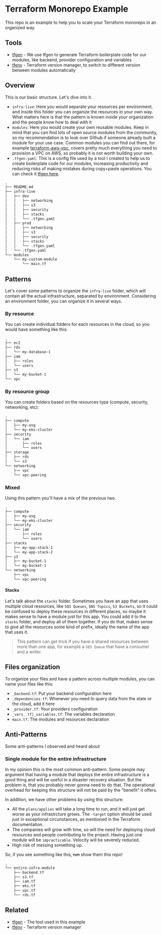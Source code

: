 # Terraform Monorepo Example

This repo is an example to help you to scale your Terraform monorepo in an organized way.

## Tools

- [tfgen](https://github.com/refl3ction/tfgen) - We use tfgen to generate Terraform boilerplate code for our modules, like backend, provider configuration and variables
- [tfenv](https://github.com/tfutils/tfenv) - Terraform version manager, to switch to different version between modules automatically

## Overview

This is our basic structure. Let's dive into it.

- `infra-live`: Here you would separate your resources per environment, and inside this folder you can organize the resources in your own way. What matters here is that the pattern is known inside your organization and the people know how to deal with it
- `modules`: Here you would create your own reusable modules. Keep in mind that you can find lots of open source modules from the community, so my recommendation is to look over Github if someone already built a module for your use case. Common modules you can find out there, for example [terraform-aws-vpc](https://registry.terraform.io/modules/terraform-aws-modules/vpc/aws/latest), covers pretty much everything you need to provision a VPC on AWS, so probably it is not worth building your own.
- `.tfgen.yaml`: This is a config file used by a tool I created to help us to create boilerplate code for our modules, increasing productivity and reducing risks of making mistakes during copy+paste operations. You can check it [tfgen here](https://github.com/refl3ction/tfgen).

```md
.
├── README.md
├── infra-live
│   ├── dev
│   │   ├── networking
│   │   ├── s3
│   │   ├── security
│   │   ├── stacks
│   │   └── .tfgen.yaml
│   ├── prod
│   │   ├── networking
│   │   ├── s3
│   │   ├── security
│   │   ├── stacks
│   │   └── .tfgen.yaml
│   └── .tfgen.yaml
└── modules
    └── my-custom-module
        └── main.tf
```

## Patterns

Let's cover some patterns to organize the `infra-live` folder, which will contain all the actual infrastructure, separated by environment. Considering an environment folder, you can organize it in several ways.

### By resource

You can create individual folders for each resources in the cloud, so you would have something like this:

```txt
.
├── ec2
├── rds
│   └── my-database-1
├── iam
│   ├── roles
│   └── users
├── s3
│   └── my-bucket-1
└── vpc
```

### By resource group

You can create folders based on the resources type (compute, security, networking, etc):

```txt
.
├── compute
│   ├── my-asg
│   └── my-eks-cluster
├── security
│   └── iam
│       ├── roles
│       └── users
├── storage
│   ├── rds
│   └── s3
└── networking
    ├── vpc
    └── vpc-peering
```

### Mixed

Using this pattern you'll have a mix of the previous two.

```txt
.
├── compute
│   ├── my-asg
│   └── my-eks-cluster
├── security
│   └── iam
│       ├── roles
│       └── users
├── stacks
│   ├── my-app-stack-1
│   └── my-app-stack-2
├── s3
│   ├── my-bucket-1
│   └── my-bucket-1
└── networking
    ├── vpc
    └── vpc-peering
```

#### Stacks

Let's talk about the `stacks` folder. Sometimes you have an app that uses multiple cloud resources, like `SQS Queues`, `SNS Topics`, `S3 Buckets`, so it could be confused to deploy these resources in different places, so maybe it makes sense to have a module just for this app. You could add it to the `stacks` folder, and deploy all of them together. If you do that, makes sense to give all the resources some kind of prefix, ideally the name of the app that uses it.

> This pattern can get trick if you have a shared resources between more than one app, for example a `SQS Queue` that have a consumer and a writer.

## Files organization

To organize your files and have a pattern across multiple modules, you can name your files like this:

- `_backend.tf`: Put your backend configuration here
- `_dependencies.tf`: Whenever you need to query data from the state or the cloud, add it here
- `_provider.tf`: Your providers configuration
- `_vars_.tf|_variables.tf`: The variables declaration
- `main.tf`: The modules and resources declaration

## Anti-Patterns

Some anti-patterns I observed and heard about

### Single module for the entire infrastructure

In my opinion this is the most common anti-pattern. Some people may argument that having a module that deploys the entire infrastructure is a good thing and will be useful in a disaster recovery situation. But the problem is, that you probably never gonna need to do that. The operational overhead for keeping this structure will not be paid by the "benefit" it offers.

In addition, we have other problems by using this structure:

- All the `plans/applies` will take a long time to run, and it will just get worse as your infrastrcture grows. The `-target` option should be used just in exceptional circunstances, as mentioned in the Terraform documentation.
- The companies will grow with time, so will the need for deploying cloud resources and people contributing to the project. Having just one module will be `impracticable`. Velocity will be severely reduced.
- High risk of messing something up.

So, if you see something like this, ~~run~~ show them this repo!

```txt
.
└── entire-infra-module
    ├── backend.tf
    ├── s3.tf
    ├── iam.tf
    ├── eks.tf
    ├── vpc.tf
    └── rds.tf
```

## Related

- [tfgen](https://github.com/refl3ction/tfgen) - The tool used in this example
- [tfenv](https://github.com/tfutils/tfenv) - Terraform version manager
